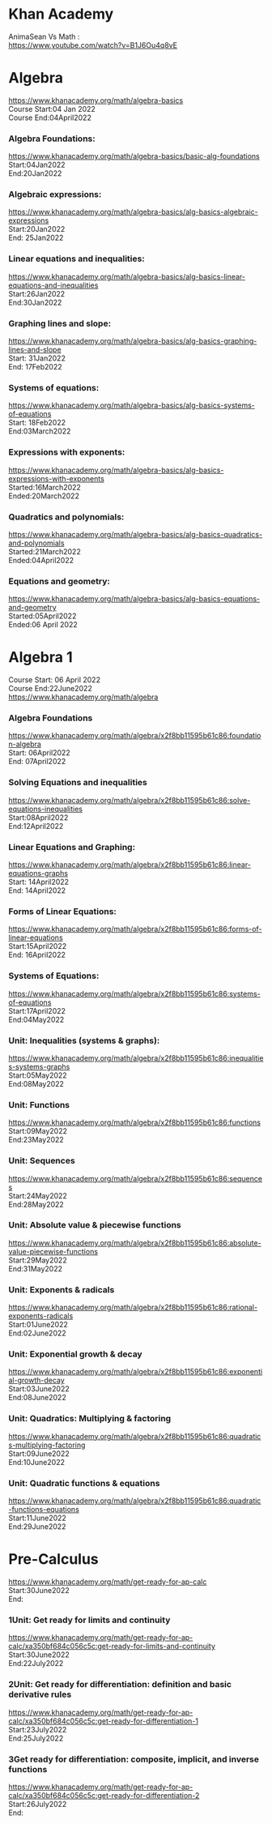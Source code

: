 # Khan Academy
AnimaSean Vs Math :</br>
https://www.youtube.com/watch?v=B1J6Ou4q8vE
# Algebra</br>
https://www.khanacademy.org/math/algebra-basics</br>
Course Start:04 Jan 2022</br>
Course End:04April2022</br>


### Algebra Foundations:</br>
https://www.khanacademy.org/math/algebra-basics/basic-alg-foundations</br>
Start:04Jan2022</br>
End:20Jan2022</br>

### Algebraic expressions:</br>
https://www.khanacademy.org/math/algebra-basics/alg-basics-algebraic-expressions</br>
Start:20Jan2022</br>
End: 25Jan2022</br>

### Linear equations and inequalities:</br>
https://www.khanacademy.org/math/algebra-basics/alg-basics-linear-equations-and-inequalities</br>
Start:26Jan2022</br>
End:30Jan2022</br>

### Graphing lines and slope:</br>
https://www.khanacademy.org/math/algebra-basics/alg-basics-graphing-lines-and-slope</br>
Start: 31Jan2022</br>
End: 17Feb2022</br>

### Systems of equations:</br>
https://www.khanacademy.org/math/algebra-basics/alg-basics-systems-of-equations</br>
Start: 18Feb2022</br>
End:03March2022</br>

### Expressions with exponents:</br>
https://www.khanacademy.org/math/algebra-basics/alg-basics-expressions-with-exponents</br>
Started:16March2022</br>
Ended:20March2022</br>

### Quadratics and polynomials:</br>
https://www.khanacademy.org/math/algebra-basics/alg-basics-quadratics-and-polynomials</br>
Started:21March2022</br>
Ended:04April2022</br>

### Equations and geometry:</br>
https://www.khanacademy.org/math/algebra-basics/alg-basics-equations-and-geometry</br>
Started:05April2022</br>
Ended:06 April 2022</br>

# Algebra 1</br>
Course Start: 06 April 2022</br>
Course End:22June2022</br>
https://www.khanacademy.org/math/algebra</br>

### Algebra Foundations</br>
https://www.khanacademy.org/math/algebra/x2f8bb11595b61c86:foundation-algebra</br>
Start: 06April2022</br>
End: 07April2022</br>

### Solving Equations and inequalities</br>
https://www.khanacademy.org/math/algebra/x2f8bb11595b61c86:solve-equations-inequalities</br>
Start:08April2022</br>
End:12April2022</br>

### Linear Equations and Graphing:</br>
https://www.khanacademy.org/math/algebra/x2f8bb11595b61c86:linear-equations-graphs</br>
Start: 14April2022</br>
End: 14April2022</br>

### Forms of Linear Equations:</br>
https://www.khanacademy.org/math/algebra/x2f8bb11595b61c86:forms-of-linear-equations</br>
Start:15April2022</br>
End: 16April2022</br>

### Systems of Equations:</br>
https://www.khanacademy.org/math/algebra/x2f8bb11595b61c86:systems-of-equations</br>
Start:17April2022</br>
End:04May2022</br>

### Unit: Inequalities (systems & graphs):</br>
https://www.khanacademy.org/math/algebra/x2f8bb11595b61c86:inequalities-systems-graphs</br>
Start:05May2022</br>
End:08May2022</br>

### Unit: Functions</br>
https://www.khanacademy.org/math/algebra/x2f8bb11595b61c86:functions</br>
Start:09May2022</br>
End:23May2022</br>

### Unit: Sequences</br>
https://www.khanacademy.org/math/algebra/x2f8bb11595b61c86:sequences</br>
Start:24May2022</br>
End:28May2022</br>

### Unit: Absolute value & piecewise functions</br>
https://www.khanacademy.org/math/algebra/x2f8bb11595b61c86:absolute-value-piecewise-functions</br>
Start:29May2022</br>
End:31May2022</br>

### Unit: Exponents & radicals</br>
https://www.khanacademy.org/math/algebra/x2f8bb11595b61c86:rational-exponents-radicals</br>
Start:01June2022</br>
End:02June2022</br>

### Unit: Exponential growth & decay</br>
https://www.khanacademy.org/math/algebra/x2f8bb11595b61c86:exponential-growth-decay</br>
Start:03June2022</br>
End:08June2022</br>

### Unit: Quadratics: Multiplying & factoring</br>
https://www.khanacademy.org/math/algebra/x2f8bb11595b61c86:quadratics-multiplying-factoring</br>
Start:09June2022</br>
End:10June2022</br>

### Unit: Quadratic functions & equations</br>
https://www.khanacademy.org/math/algebra/x2f8bb11595b61c86:quadratic-functions-equations</br>
Start:11June2022</br>
End:29June2022</br>

# Pre-Calculus</br>
https://www.khanacademy.org/math/get-ready-for-ap-calc</br>
Start:30June2022</br>
End:</br>

### 1Unit: Get ready for limits and continuity</br>
https://www.khanacademy.org/math/get-ready-for-ap-calc/xa350bf684c056c5c:get-ready-for-limits-and-continuity</br>
Start:30June2022</br>
End:22July2022</br>

### 2Unit: Get ready for differentiation: definition and basic derivative rules</br>
https://www.khanacademy.org/math/get-ready-for-ap-calc/xa350bf684c056c5c:get-ready-for-differentiation-1</br>
Start:23July2022</br>
End:25July2022</br>

### 3Get ready for differentiation: composite, implicit, and inverse functions</br>
https://www.khanacademy.org/math/get-ready-for-ap-calc/xa350bf684c056c5c:get-ready-for-differentiation-2</br>
Start:26July2022</br>
End:</br>
